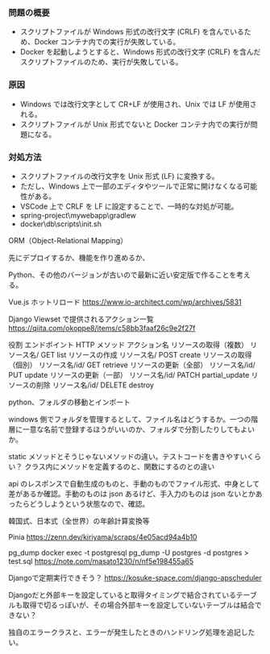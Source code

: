 ### 問題の概要

- スクリプトファイルが Windows 形式の改行文字 (CRLF) を含んでいるため、Docker コンテナ内での実行が失敗している。
- Docker を起動しようとすると、Windows 形式の改行文字 (CRLF) を含んだスクリプトファイルのため、実行が失敗している。

### 原因

- Windows では改行文字として CR+LF が使用され、Unix では LF が使用される。
- スクリプトファイルが Unix 形式でないと Docker コンテナ内での実行が問題になる。

### 対処方法

- スクリプトファイルの改行文字を Unix 形式 (LF) に変換する。
- ただし、Windows 上で一部のエディタやツールで正常に開けなくなる可能性がある。
- VSCode 上で CRLF を LF に設定することで、一時的な対処が可能。
- spring-project\mywebapp\gradlew
- docker\db\scripts\init.sh

ORM（Object-Relational Mapping）

先にデプロイするか、機能を作り進めるか、

Python、その他のバージョンが古いので最新に近い安定版で作ることを考える。

Vue.js ホットリロード
https://www.io-architect.com/wp/archives/5831

Django
Viewset で提供されるアクション一覧
https://qiita.com/okoppe8/items/c58bb3faaf26c9e2f27f

役割 エンドポイント HTTP メソッド アクション名
リソースの取得（複数） リソース名/ GET list
リソースの作成 リソース名/ POST create
リソースの取得（個別） リソース名/id/ GET retrieve
リソースの更新（全部） リソース名/id/ PUT update
リソースの更新（一部） リソース名/id/ PATCH partial_update
リソースの削除 リソース名/id/ DELETE destroy

python、フォルダの移動とインポート

windows 側でフォルダを管理するとして、ファイル名はどうするか。一つの階層に一意な名前で登録するほうがいいのか、フォルダで分割したりしてもよいか。

static メソッドとそうじゃないメソッドの違い。テストコードを書きやすいくらい？
クラス内にメソッドを定義するのと、関数にするのとの違い

api のレスポンスで自動生成のものと、手動のものでファイル形式、中身として差があるか確認。手動のものは json あるけど、手入力のものは json
ないとかあったらどうしようという状態なので、確認。

韓国式、日本式（全世界）の年齢計算変換等

Pinia
https://zenn.dev/kiriyama/scraps/4e05acd94a4b10


pg_dump
docker exec -t postgresql pg_dump -U postgres -d postgres > test.sql
https://note.com/masato1230/n/nf5e198455a65

Djangoで定期実行できそう？
https://kosuke-space.com/django-apscheduler

Djangoだと外部キーを設定していると取得タイミングで結合されているテーブルも取得で切るっぽいが、その場合外部キーを設定していないテーブルは結合できない？

独自のエラークラスと、エラーが発生したときのハンドリング処理を追記したい。
